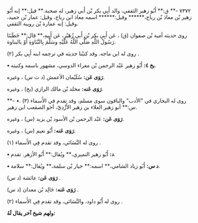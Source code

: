 ٧٣٧٢ -** ق:** أَبُو زهير الثقفي، والد أَبِي بكر بْن أَبي زهير، له صحبة.** قيل:** إنه أَبُو زهير بْن معاذ بْن رباح،****** وقيل:****** اسمه معاذ ابن رباح، وقيل: عمار بْن حميد، وقيل: إنه عمارة بْن رويبة الثقفي.

روى حديثه أمية بْن صفوان (ق) ، عَن أَبِي بكر بْنِ أَبي زُهَيْرٍ، عَن أَبِيهِ،** قال:** خَطَبَنَا رَسُولُ اللَّهِ صَلَّى اللَّهُ عَلَيْهِ وسَلَّمَ بِالنَّبَاوَةِ أَوْ بالبناوة.

روى له ابن ماجه. وقد كتبْنا حديثه في ترجمه ابنه أَبِي بكر (٢) .

**• بخ ٤:** أَبُو زهير عَبْد الرحمن بْن مغراء الدوسي، مشهور باسمه وكنيته.

**رَوَى عَن:** سُلَيْمان الأعمش (د ت س) ، وغيره.

**رَوَى عَنه:** مخلد بْن مالك الرازي (بخ) ، وغيره.

روى له البخاري في "الأدب" والباقون سوى مسلم، وقد تقدم في الأَسماء (٣) .• -** س:** أبو زهير العلاء بن زهير الأَزْدِيّ، أخو الصقعب ابن زهير.

**رَوَى عَن:** عَبْد الرحمن بْن الأسود بْن يزيد (س) ، وغيره.

**رَوَى عَنه:** أَبُو نعيم (س) ، وغيره.

روى له النَّسَائي، وقد تقدم فِي الأَسماء (١) .

**• د:** أَبُو زهير النميري،** ويُقال:** أَبُو الأزهر. تقدم.

**• د س:** أَبُو زياد الشامي،** اسمه:** خيار بْن سلمة،** ويُقال:** سلامة.

**رَوَى عَن:** عائشة (د س) .

**رَوَى عَنه:** خَالِد بْن معدان (د س) .

روى له أَبُو داود، والنَّسَائي، وقد تقدم فِي الأَسماء (٢) .

**ولهم شيخ آخر يقال لَهُ:**